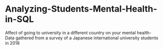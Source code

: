 # Analyzing-Students-Mental-Health-in-SQL
Affect of going to university in a different country on your mental health- Data gathered from a survey of a Japanese international university students in 2018 
